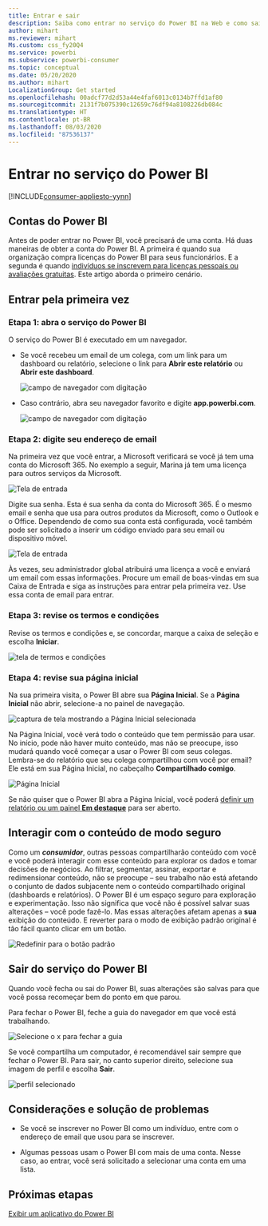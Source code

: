 ```yaml
---
title: Entrar e sair
description: Saiba como entrar no serviço do Power BI na Web e como sair.
author: mihart
ms.reviewer: mihart
Ms.custom: css_fy20Q4
ms.service: powerbi
ms.subservice: powerbi-consumer
ms.topic: conceptual
ms.date: 05/20/2020
ms.author: mihart
LocalizationGroup: Get started
ms.openlocfilehash: 00adcf77d2d53a44e4faf6013c0134b7ffd1af80
ms.sourcegitcommit: 2131f7b075390c12659c76df94a8108226db084c
ms.translationtype: HT
ms.contentlocale: pt-BR
ms.lasthandoff: 08/03/2020
ms.locfileid: "87536137"
---
```

# <a name="sign-in-to-power-bi-service"></a>Entrar no serviço do Power BI

[!INCLUDE[consumer-appliesto-yynn](../includes/consumer-appliesto-yynn.md)]

## <a name="power-bi-accounts"></a>Contas do Power BI
Antes de poder entrar no Power BI, você precisará de uma conta. Há duas maneiras de obter a conta do Power BI. A primeira é quando sua organização compra licenças do Power BI para seus funcionários. E a segunda é quando [indivíduos se inscrevem para licenças pessoais ou avaliações gratuitas](../fundamentals/service-self-service-signup-for-power-bi.md). Este artigo aborda o primeiro cenário.

## <a name="sign-in-for-the-first-time"></a>Entrar pela primeira vez

### <a name="step-1-open-the-power-bi-service"></a>Etapa 1: abra o serviço do Power BI
O serviço do Power BI é executado em um navegador. 

- Se você recebeu um email de um colega, com um link para um dashboard ou relatório, selecione o link para **Abrir este relatório** ou **Abrir este dashboard**.

    ![campo de navegador com digitação](media/end-user-sign-in/power-bi-share.png)    

- Caso contrário, abra seu navegador favorito e digite **app.powerbi.com**.

    ![campo de navegador com digitação](media/end-user-sign-in/power-bi-sign-in.png)    


### <a name="step-2-type-your-email-address"></a>Etapa 2: digite seu endereço de email
Na primeira vez que você entrar, a Microsoft verificará se você já tem uma conta do Microsoft 365. No exemplo a seguir, Marina já tem uma licença para outros serviços da Microsoft. 

![Tela de entrada](media/end-user-sign-in/power-bi-already.png)

Digite sua senha. Esta é sua senha da conta do Microsoft 365. É o mesmo email e senha que usa para outros produtos da Microsoft, como o Outlook e o Office.  Dependendo de como sua conta está configurada, você também pode ser solicitado a inserir um código enviado para seu email ou dispositivo móvel.   

![Tela de entrada](media/end-user-sign-in/power-bi-pass.png)

Às vezes, seu administrador global atribuirá uma licença a você e enviará um email com essas informações. Procure um email de boas-vindas em sua Caixa de Entrada e siga as instruções para entrar pela primeira vez. Use essa conta de email para entrar. 
 
### <a name="step-3-review-the-terms-and-conditions"></a>Etapa 3: revise os termos e condições
Revise os termos e condições e, se concordar, marque a caixa de seleção e escolha **Iniciar**.

![tela de termos e condições](media/end-user-sign-in/power-bi-term.png)



### <a name="step-4-review-your-home-landing-page"></a>Etapa 4: revise sua página inicial
Na sua primeira visita, o Power BI abre sua **Página Inicial**. Se a **Página Inicial** não abrir, selecione-a no painel de navegação. 

![captura de tela mostrando a Página Inicial selecionada](media/end-user-sign-in/power-bi-home-selected.png)

Na Página Inicial, você verá todo o conteúdo que tem permissão para usar. No início, pode não haver muito conteúdo, mas não se preocupe, isso mudará quando você começar a usar o Power BI com seus colegas. Lembra-se do relatório que seu colega compartilhou com você por email? Ele está em sua Página Inicial, no cabeçalho **Compartilhado comigo**.

![Página Inicial](media/end-user-sign-in/power-bi-home.png)

Se não quiser que o Power BI abra a Página Inicial, você poderá [definir um relatório ou um painel **Em destaque**](end-user-featured.md) para ser aberto. 

## <a name="safely-interact-with-content"></a>Interagir com o conteúdo de modo seguro
Como um ***consumidor***, outras pessoas compartilharão conteúdo com você e você poderá interagir com esse conteúdo para explorar os dados e tomar decisões de negócios.  Ao filtrar, segmentar, assinar, exportar e redimensionar conteúdo, não se preocupe – seu trabalho não está afetando o conjunto de dados subjacente nem o conteúdo compartilhado original (dashboards e relatórios). O Power BI é um espaço seguro para exploração e experimentação. Isso não significa que você não é possível salvar suas alterações – você pode fazê-lo. Mas essas alterações afetam apenas a **sua** exibição do conteúdo. E reverter para o modo de exibição padrão original é tão fácil quanto clicar em um botão.

![Redefinir para o botão padrão](media/end-user-sign-in/power-bi-reset.png)

## <a name="sign-out-of-the-power-bi-service"></a>Sair do serviço do Power BI
Quando você fecha ou sai do Power BI, suas alterações são salvas para que você possa recomeçar bem do ponto em que parou.

Para fechar o Power BI, feche a guia do navegador em que você está trabalhando. 

![Selecione o x para fechar a guia](media/end-user-sign-in/power-bi-close.png) 

Se você compartilha um computador, é recomendável sair sempre que fechar o Power BI.  Para sair, no canto superior direito, selecione sua imagem de perfil e escolha **Sair**.  

![perfil selecionado](media/end-user-sign-in/power-bi-sign-out.png) 

## <a name="troubleshooting-and-considerations"></a>Considerações e solução de problemas
- Se você se inscrever no Power BI como um indivíduo, entre com o endereço de email que usou para se inscrever.

- Algumas pessoas usam o Power BI com mais de uma conta. Nesse caso, ao entrar, você será solicitado a selecionar uma conta em uma lista. 

## <a name="next-steps"></a>Próximas etapas
[Exibir um aplicativo do Power BI](end-user-app-view.md)
